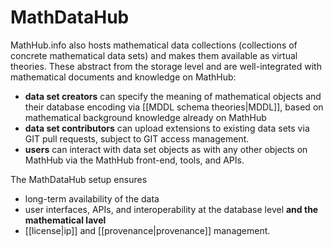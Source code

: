 # MathDataHub
MathHub.info also hosts mathematical data collections (collections of concrete mathematical data sets) and makes them available as virtual theories. These abstract from the storage level and are well-integrated with mathematical documents and knowledge on MathHub: 
- **data set creators** can specify the meaning of mathematical objects and their database encoding via [[MDDL schema theories|MDDL]], based on mathematical background knowledge already on MathHub
- **data set contributors** can upload extensions to existing data sets via GIT pull requests, subject to GIT access management. 
- **users** can interact with data set objects as with any other objects on MathHub via the MathHub front-end, tools, and APIs. 

The MathDataHub setup ensures 
- long-term availability of the data 
- user interfaces, APIs, and interoperability at the database level **and the mathematical lavel** 
- [[license|ip]] and [[provenance|provenance]] management.